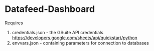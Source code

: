 # Datafeed-Dashboard

Requires
1. credentials.json - the GSuite API credentials https://developers.google.com/sheets/api/quickstart/python
2. envvars.json - containing parameters for connection to databases
